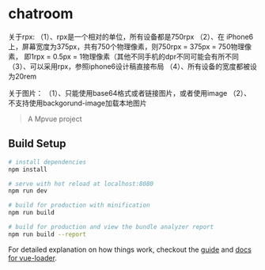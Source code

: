 # chatroom

关于rpx:
（1）、rpx是一个相对的单位，所有设备都是750rpx
（2）、在 iPhone6 上，屏幕宽度为375px，共有750个物理像素，则750rpx = 375px = 750物理像素，
即1rpx = 0.5px = 1物理像素（其他不同手机的dpr不同可能会有所不同
（3）、可以采用rpx，参照iphone6设计稿直接布局
（4）、所有设备的宽度都被设为20rem

关于图片：
（1）、只能使用base64格式或者链接图片，或者使用image
（2）、不支持使用backgorund-image加载本地图片

> A Mpvue project

## Build Setup

``` bash
# install dependencies
npm install

# serve with hot reload at localhost:8080
npm run dev

# build for production with minification
npm run build

# build for production and view the bundle analyzer report
npm run build --report
```

For detailed explanation on how things work, checkout the [guide](http://vuejs-templates.github.io/webpack/) and [docs for vue-loader](http://vuejs.github.io/vue-loader).
